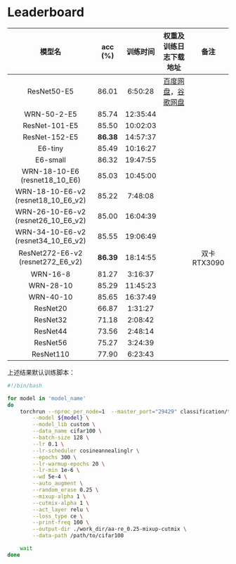 # Leaderboard

|               模型名                |  acc (%)  | 训练时间 |                    权重及训练日志下载地址                    |    备注     |
| :---------------------------------: | :-------: | :------: | :----------------------------------------------------------: | :---------: |
|             ResNet50-E5             |   86.01   | 6:50:28  | [百度网盘](https://pan.baidu.com/s/1qwW-jEnL5SnKull2Pl35Zw?pwd=l2ok)，[谷歌网盘](https://drive.google.com/file/d/1DdFcILRpM9jJR7a584_MYsUtF-DfH8QQ/view?usp=drive_link) |             |
|             WRN-50-2-E5             |   85.74   | 12:35:44 |                                                              |             |
|            ResNet-101-E5            |   85.50   | 10:02:03 |                                                              |             |
|            ResNet-152-E5            | **86.38** | 14:57:37 |                                                              |             |
|               E6-tiny               |   85.49   | 10:16:27 |                                                              |             |
|              E6-small               |   86.32   | 19:47:55 |                                                              |             |
|    WRN-18-10-E6 (resnet18_10_E6)    |   85.03   | 10:45:00 |                                                              |             |
| WRN-18-10-E6-v2 (resnet18_10_E6_v2) |   85.22   | 7:48:08  |                                                              |             |
| WRN-26-10-E6-v2 (resnet26_10_E6_v2) |   85.00   | 16:04:39 |                                                              |             |
| WRN-34-10-E6-v2 (resnet34_10_E6_v2) |   85.55   | 19:06:49 |                                                              |             |
|  ResNet272-E6-v2 (resnet272_E6_v2)  | **86.39** | 18:14:55 |                                                              | 双卡RTX3090 |
|              WRN-16-8               |   81.27   | 3:16:37  |                                                              |             |
|              WRN-28-10              |   85.29   | 11:45:23 |                                                              |             |
|              WRN-40-10              |   85.65   | 16:37:49 |                                                              |             |
|              ResNet20               |   66.87   | 1:31:27  |                                                              |             |
|              ResNet32               |   71.18   | 2:08:42  |                                                              |             |
|              ResNet44               |   73.56   | 2:48:14  |                                                              |             |
|              ResNet56               |   75.27   | 3:24:39  |                                                              |             |
|              ResNet110              |   77.90   | 6:23:43  |                                                              |             |

上述结果默认训练脚本：

```bash
#!/bin/bash

for model in 'model_name'
do
    torchrun --nproc_per_node=1  --master_port="29429" classification/train.py \
        --model ${model} \
        --model_lib custom \
        --data_name cifar100 \
        --batch-size 128 \
        --lr 0.1 \
        --lr-scheduler cosineannealinglr \
        --epochs 300 \
        --lr-warmup-epochs 20 \
        --lr-min 1e-6 \
        --wd 5e-4 \
        --auto_augment \
        --random_erase 0.25 \
        --mixup-alpha 1 \
        --cutmix-alpha 1 \
        --act_layer relu \
        --loss_type ce \
        --print-freq 100 \
        --output-dir ./work_dir/aa-re_0.25-mixup-cutmix \
        --data-path /path/to/cifar100

    wait
done
```
